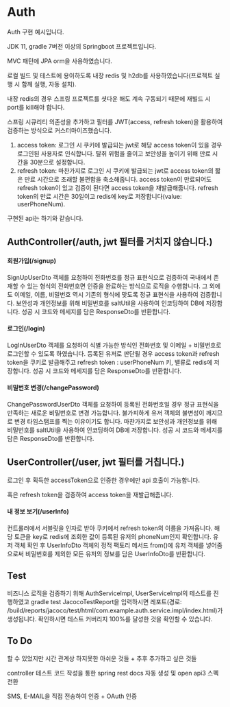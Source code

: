 # Auth
Auth 구현 예시입니다.

JDK 11, gradle 7버전 이상의 Springboot 프로젝트입니다.

MVC 패턴에 JPA orm을 사용하였습니다.

로컬 빌드 및 테스트에 용이하도록 내장 redis 및 h2db를 사용하였습니다(프로젝트 실행 시 함께 실행, 자동 설치).

내장 redis의 경우 스프링 프로젝트를 셧다운 해도 계속 구동되기 때문에 재빌드 시 port를 kill해야 합니다.

스프링 시큐리티 의존성을 추가하고 필터를 JWT(access, refresh token)을 활용하여 검증하는 방식으로 커스터마이즈했습니다.

1. access token: 로그인 시 쿠키에 발급되는 jwt로 해당 access token이 있을 경우 로그인된 사용자로 인식합니다. 탈취 위험을 줄이고 보안성을 높이기 위해 만료 시간을 30분으로 설정합니다.
2. refresh token: 마찬가지로 로그인 시 쿠키에 발급되는 jwt로 access token의 짧은 만료 시간으로 초래할 불편함을 축소해줍니다. access token이 만료되어도 refresh token이 있고 검증이 된다면 access token을 재발급해줍니다. refresh token의 만료 시간은 30일이고 redis에 key로 저장합니다(value: userPhoneNum).

구현된 api는 하기와 같습니다.



## AuthController(/auth, jwt 필터를 거치지 않습니다.)

#### 회원가입(/signup)

SignUpUserDto 객체를 요청하여 전화번호를 정규 표현식으로 검증하여 국내에서 존재할 수 있는 형식의 전화번호면 인증을 완료하는 방식으로 로직을 수행합니다. 그 외에도 이메일, 이름, 비밀번호 역시 기존의 형식에 맞도록 정규 표현식을 사용하여 검증합니다. 보안성과 개인정보를 위해 비밀번호를 saltUtil을 사용하여 인코딩하여 DB에 저장합니다. 성공 시 코드와 메세지를 담은 ResponseDto를 반환합니다.

#### 로그인(/login)

LogInUserDto 객체를 요청하여 식별 가능한 방식인 전화번호 및 이메일 + 비밀번호로 로그인할 수 있도록 하였습니다. 등록된 유저로 판단될 경우 access token과 refresh token을 쿠키로 발급해주고 refresh token : userPhoneNum 키, 밸류로 redis에 저장합니다. 성공 시 코드와 메세지를 담은 ResponseDto를 반환합니다.

#### 비밀번호 변경(/changePassword)

ChangePasswordUserDto 객체를 요청하여 등록된 전화번호일 경우 정규 표현식을 만족하는 새로운 비밀번호로 변경 가능합니다. 불가피하게 유저 객체의 불변성이 깨지므로 변경 타임스탬프를 찍는 이유이기도 합니다. 마찬가지로 보안성과 개인정보를 위해 비밀번호를 saltUtil을 사용하여 인코딩하여 DB에 저장합니다. 성공 시 코드와 메세지를 담은 ResponseDto를 반환합니다.



## UserController(/user, jwt 필터를 거칩니다.)

로그인 후 획득한 accessToken으로 인증한 경우에만 api 호출이 가능합니다.

혹은 refresh token을 검증하여 access token을 재발급해줍니다.

#### 내 정보 보기(/userInfo)

컨트롤러에서 서블릿을 인자로 받아 쿠키에서 refresh token의 이름을 가져옵니다. 해당 토큰을 key로 redis에 조회한 값이 등록된 유저의 phoneNum인지 확인합니다. 유저 객체 확인 후 UserInfoDto 객체의 정적 팩토리 메서드 from()에 유저 객체를 넣어줌으로써 비밀번호를 제외한 모든 유저의 정보를 담은 UserInfoDto를 반환합니다.



## Test


비즈니스 로직을 검증하기 위해 AuthServiceImpl, UserServiceImpl의 테스트를 진행하였고 gradle test JacocoTestReport을 입력하시면 레포트(경로: /build/reports/jacoco/test/html/com.example.auth.service.impl/index.html)가 생성됩니다. 확인하시면 테스트 커버리지 100%를 달성한 것을 확인할 수 있습니다.



## To Do

할 수 있었지만 시간 관계상 하지못한 아쉬운 것들 + 추후 추가하고 싶은 것들

controller 테스트 코드 작성을 통한 spring rest docs 자동 생성 및 open api3 스펙 전환

SMS, E-MAIL을 직접 전송하여 인증 + OAuth 인증
